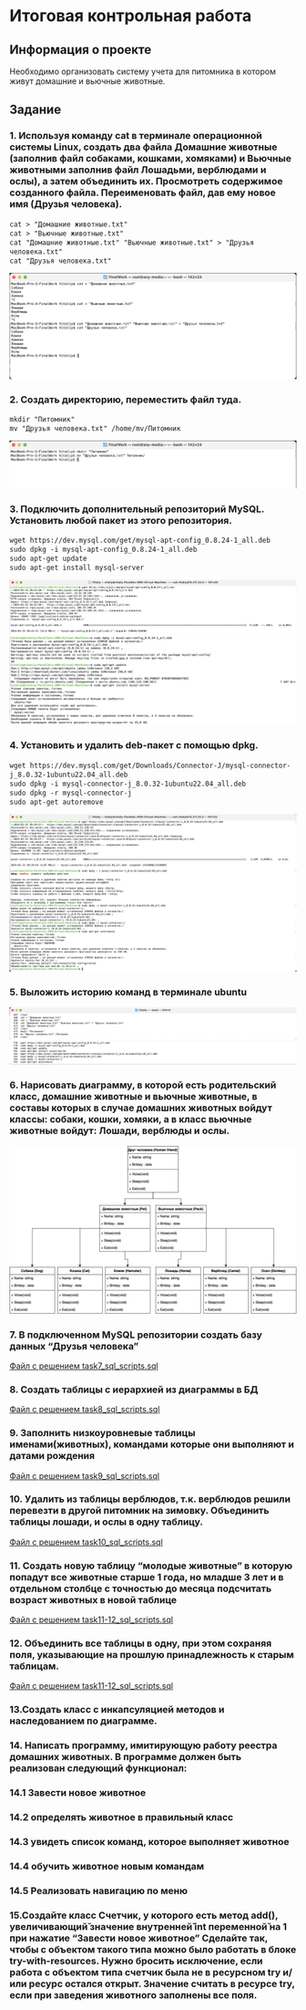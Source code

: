 # Итоговая контрольная работа

## Информация о проекте
Необходимо организовать систему учета для питомника в котором живут домашние и вьючные животные.

## Задание

### 1. Используя команду cat в терминале операционной системы Linux, создать два файла Домашние животные (заполнив файл собаками, кошками, хомяками) и Вьючные животными заполнив файл Лошадьми, верблюдами и ослы), а затем объединить их. Просмотреть содержимое созданного файла. Переименовать файл, дав ему новое имя (Друзья человека).
```
cat > "Домашние животные.txt"
cat > "Вьючные животные.txt"
cat "Домашние животные.txt" "Вьючные животные.txt" > "Друзья человека.txt"
cat "Друзья человека.txt"
```
![Задание 1](images/task1.png "Задание 1")
### 2. Создать директорию, переместить файл туда.
```
mkdir "Питомник"
mv "Друзья человека.txt" /home/mv/Питомник
```
![Задание 2](images/task2.png "Задание 2")
### 3. Подключить дополнительный репозиторий MySQL. Установить любой пакет из этого репозитория.
```
wget https://dev.mysql.com/get/mysql-apt-config_0.8.24-1_all.deb
sudo dpkg -i mysql-apt-config_0.8.24-1_all.deb
sudo apt-get update
sudo apt-get install mysql-server
```
![Задание 3](images/task3_1.png "Задание 3")
![Задание 3](images/task3_2.png "Задание 3")
### 4. Установить и удалить deb-пакет с помощью dpkg. 
```
wget https://dev.mysql.com/get/Downloads/Connector-J/mysql-connector-j_8.0.32-1ubuntu22.04_all.deb
sudo dpkg -i mysql-connector-j_8.0.32-1ubuntu22.04_all.deb
sudo dpkg -r mysql-connector-j
sudo apt-get autoremove
```
![Задание 4](images/task4.png "Задание 4")
### 5. Выложить историю команд в терминале ubuntu
![Задание 5](images/task5_1.png "Задание 5")
![Задание 5](images/task5_2.png "Задание 5")
### 6. Нарисовать диаграмму, в которой есть родительский класс, домашние животные и вьючные животные, в составы которых в случае домашних животных войдут классы: собаки, кошки, хомяки, а в класс вьючные животные войдут: Лошади, верблюды и ослы.
![Задание 6](images/task6.jpg "Задание 6")
### 7. В подключенном MySQL репозитории создать базу данных “Друзья человека”
[Файл с решением task7_sql_scripts.sql](task7_sql_scripts.sql)
### 8. Создать таблицы с иерархией из диаграммы в БД
[Файл с решением task8_sql_scripts.sql](task8_sql_scripts.sql)
### 9. Заполнить низкоуровневые таблицы именами(животных), командами которые они выполняют и датами рождения
[Файл с решением task9_sql_scripts.sql](task9_sql_scripts.sql)
### 10. Удалить из таблицы верблюдов, т.к. верблюдов решили перевезти в другой питомник на зимовку. Объединить таблицы лошади, и ослы в одну таблицу.
[Файл с решением task10_sql_scripts.sql](task10_sql_scripts.sql)
### 11. Создать новую таблицу “молодые животные” в которую попадут все животные старше 1 года, но младше 3 лет и в отдельном столбце с точностью до месяца подсчитать возраст животных в новой таблице
[Файл с решением task11-12_sql_scripts.sql](task11-12_sql_scripts.sql)
### 12. Объединить все таблицы в одну, при этом сохраняя поля, указывающие на прошлую принадлежность к старым таблицам.
[Файл с решением task11-12_sql_scripts.sql](task11-12_sql_scripts.sql)
### 13.Создать класс с инкапсуляцией методов и наследованием по диаграмме.

### 14. Написать программу, имитирующую работу реестра домашних животных. В программе должен быть реализован следующий функционал: 
### 14.1 Завести новое животное
### 14.2 определять животное в правильный класс
### 14.3 увидеть список команд, которое выполняет животное
### 14.4 обучить животное новым командам 
### 14.5 Реализовать навигацию по меню

### 15.Создайте класс Счетчик, у которого есть метод add(), увеличивающий̆ значение внутренней̆ int переменной̆ на 1 при нажатие “Завести новое животное” Сделайте так, чтобы с объектом такого типа можно было работать в блоке try-with-resources. Нужно бросить исключение, если работа с объектом типа счетчик была не в ресурсном try и/или ресурс остался открыт. Значение считать в ресурсе try, если при заведения животного заполнены все поля.